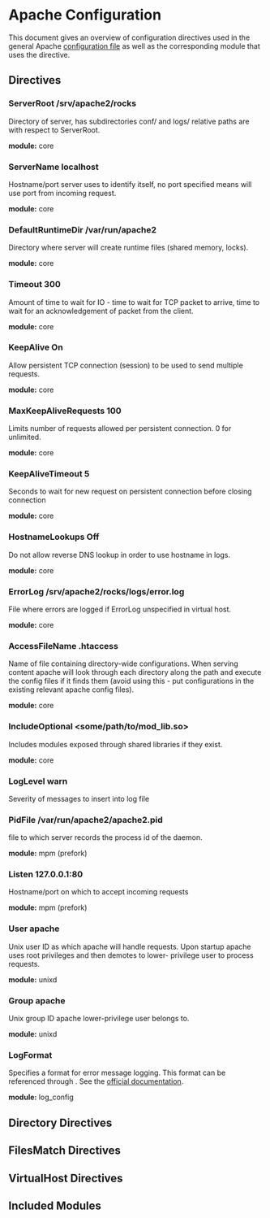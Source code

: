 # Apache Configuration

This document gives an overview of configuration directives used in the general Apache 
[configuration file](../apache/general/apache2-general.conf) as well as the corresponding module that 
uses the directive.

## Directives

### ServerRoot /srv/apache2/rocks

Directory of server, has subdirectories conf/ and logs/ relative paths are with respect to ServerRoot.

**module:** core

### ServerName localhost

Hostname/port server uses to identify itself, no port specified means will use port from incoming request.

**module:** core

### DefaultRuntimeDir /var/run/apache2

Directory where server will create runtime files (shared memory, locks).

**module:** core

### Timeout 300

Amount of time to wait for IO - time to wait for TCP packet to arrive, time to wait for an acknowledgement of packet 
from the client.

**module:** core

### KeepAlive On

Allow persistent TCP connection (session) to be used to send multiple requests.

**module:** core

### MaxKeepAliveRequests 100

Limits number of requests allowed per persistent connection. 0 for unlimited.

**module:** core

### KeepAliveTimeout 5

Seconds to wait for new request on persistent connection before closing connection

**module:** core

### HostnameLookups Off

Do not allow reverse DNS lookup in order to use hostname in logs.

**module:** core

### ErrorLog /srv/apache2/rocks/logs/error.log

File where errors are logged if ErrorLog unspecified in virtual host.

**module:** core

### AccessFileName .htaccess

Name of file containing directory-wide configurations. When serving content apache will look through each directory
along the path and execute the config files if it finds them (avoid using this - put configurations in the existing 
relevant apache config files).

**module:** core

### IncludeOptional <some/path/to/mod_lib.so>

Includes modules exposed through shared libraries if they exist.

**module:** core

### LogLevel warn

Severity of messages to insert into log file

### PidFile /var/run/apache2/apache2.pid

file to which server records the process id of the daemon.

**module:** mpm (prefork)

### Listen 127.0.0.1:80

Hostname/port on which to accept incoming requests

**module:** mpm (prefork)





### User apache

Unix user ID as which apache will handle requests. Upon startup apache uses root privileges and then demotes to lower-
privilege user to process requests.

**module:** unixd

### Group apache

Unix group ID apache lower-privilege user belongs to.

**module:** unixd


### LogFormat <format string> <name>

Specifies a format for error message logging. This format can be referenced through <name>. See the 
[official documentation](https://httpd.apache.org/docs/2.4/mod/mod_log_config.html#formats).

**module:** log_config


## Directory Directives

## FilesMatch Directives

## VirtualHost Directives


## Included Modules

